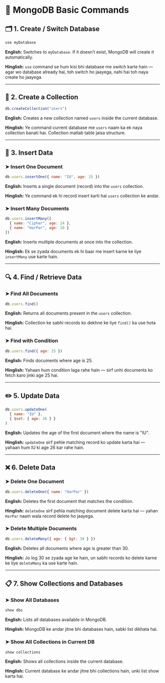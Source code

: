 
# 📘 MongoDB Basic Commands 


## 🗂️ 1. Create / Switch Database

```js
use myDatabase
```

**English:** Switches to `myDatabase`. If it doesn’t exist, MongoDB will create it automatically.

**Hinglish:** `use` command se hum kisi bhi database me switch karte hain — agar wo database already hai, toh switch ho jaayega, nahi hai toh naya create ho jaayega.

---

## 📁 2. Create a Collection

```js
db.createCollection("users")
```

**English:** Creates a new collection named `users` inside the current database.

**Hinglish:** Ye command current database me `users` naam ka ek naya collection banati hai. Collection matlab table jaisa structure.

---

## 📝 3. Insert Data

### ➤ Insert One Document

```js
db.users.insertOne({ name: "IU", age: 25 })
```

**English:** Inserts a single document (record) into the `users` collection.

**Hinglish:** Ye command ek hi record insert karti hai `users` collection ke andar.

### ➤ Insert Many Documents

```js
db.users.insertMany([
  { name: "Cipher", age: 24 },
  { name: "HarPar", age: 28 }
])
```

**English:** Inserts multiple documents at once into the collection.

**Hinglish:** Ek se zyada documents ek hi baar me insert karne ke liye `insertMany` use karte hain.

---

## 🔍 4. Find / Retrieve Data

### ➤ Find All Documents

```js
db.users.find()
```

**English:** Returns all documents present in the `users` collection.

**Hinglish:** Collection ke sabhi records ko dekhne ke liye `find()` ka use hota hai.

### ➤ Find with Condition

```js
db.users.find({ age: 25 })
```

**English:** Finds documents where age is 25.

**Hinglish:** Yahaan hum condition laga rahe hain — sirf unhi documents ko fetch karo jinki age 25 hai.

---

## ✏️ 5. Update Data

```js
db.users.updateOne(
  { name: "IU" },
  { $set: { age: 26 } }
)
```

**English:** Updates the age of the first document where the name is "IU".

**Hinglish:** `updateOne` sirf pehle matching record ko update karta hai — yahaan hum IU ki age 26 kar rahe hain.

---

## ❌ 6. Delete Data

### ➤ Delete One Document

```js
db.users.deleteOne({ name: "HarPar" })
```

**English:** Deletes the first document that matches the condition.

**Hinglish:** `deleteOne` sirf pehla matching document delete karta hai — yahan `HarPar` naam wala record delete ho jaayega.

### ➤ Delete Multiple Documents

```js
db.users.deleteMany({ age: { $gt: 30 } })
```

**English:** Deletes all documents where age is greater than 30.

**Hinglish:** Jo log 30 se zyada age ke hain, un sabhi records ko delete karne ke liye `deleteMany` ka use karte hain.

---

## 📋 7. Show Collections and Databases

### ➤ Show All Databases

```js
show dbs
```

**English:** Lists all databases available in MongoDB.

**Hinglish:** MongoDB ke andar jitne bhi databases hain, sabki list dikhata hai.

### ➤ Show All Collections in Current DB

```js
show collections
```

**English:** Shows all collections inside the current database.

**Hinglish:** Current database ke andar jitne bhi collections hain, unki list show karta hai.


